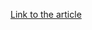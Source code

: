 [Link to the article](https://research.checkpoint.com/2025/the-bybit-incident-when-research-meets-reality/)
